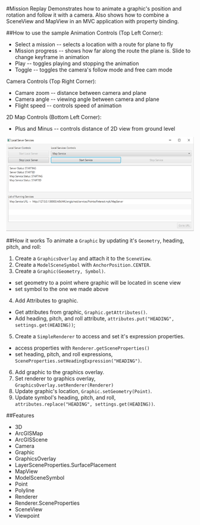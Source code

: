#Mission Replay
Demonstrates how to animate a graphic's position and rotation and follow it with a camera. Also shows how to combine 
a SceneView and MapView in an MVC application with property binding.

##How to use the sample
Animation Controls (Top Left Corner):
  - Select a mission -- selects a location with a route for plane to fly
  - Mission progress -- shows how far along the route the plane is. Slide to change keyframe in animation
  - Play -- toggles playing and stopping the animation
  - Toggle -- toggles the camera's follow mode and free cam mode
  
Camera Controls (Top Right Corner):
  - Camare zoom -- distance between camera and plane
  - Camera angle -- viewing angle between camera and plane
  - Flight speed -- controls speed of animation
  
2D Map Controls (Bottom Left Corner):
  - Plus and Minus -- controls distance of 2D view from ground level

![](LocalServerServices.png)


##How it works
To animate a `Graphic` by updating it's `Geometry`, heading, pitch, and roll:

1. Create a `GraphicsOverlay` and attach it to the `SceneView`.
2. Create a `ModelSceneSymbol` with `AnchorPosition.CENTER`.
3. Create a `Graphic(Geometry, Symbol)`.
  - set geometry to a point where graphic will be located in scene view
  - set symbol to the one we made above
4. Add Attributes to graphic.
  - Get attributes from graphic, `Graphic.getAttributes()`.
  - Add heading, pitch, and roll attribute, `attributes.put("HEADING", settings.get(HEADING))`;
5. Create a `SimpleRenderer` to access and set it's expression properties.
  - access properties with `Renderer.getSceneProperties()`
  - set heading, pitch, and roll expressions, `SceneProperties.setHeadingExpression("HEADING")`.
6. Add graphic to the graphics overlay.
7. Set renderer to graphics overlay, `GraphicsOverlay.setRenderer(Renderer)`
8. Update graphic's location, `Graphic.setGeometry(Point)`.
9. Update symbol's heading, pitch, and roll, `attributes.replace("HEADING", settings.get(HEADING))`.

##Features
- 3D
- ArcGISMap
- ArcGISScene
- Camera
- Graphic
- GraphicsOverlay
- LayerSceneProperties.SurfacePlacement
- MapView
- ModelSceneSymbol
- Point
- Polyline
- Renderer
- Renderer.SceneProperties
- SceneView
- Viewpoint
